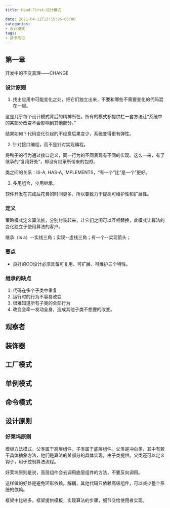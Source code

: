 ```yaml
---
title: Head-First-设计模式

date: 2021-04-12T13:15:26+08:00
categories:
- 设计模式
tags:
- 读书笔记
---
```


## 第一章
开发中的不变真理——CHANGE

### 设计原则

1. 找出应用中可能变化之处，把它们独立出来，不要和哪些不需要变化的代码混在一起。

这是几乎每个设计模式背后的精神所在。所有的模式都提供栏一套方法让“系统中的某部分改变不会影响到其他部分。”

结果如何？代码变化引起的不经意后果变少，系统变得更有弹性。

2. 针对接口编程，而不是针对实现编程。

将鸭子的行为通过接口定义，同一行为的不同表现有不同的实现。这么一来，有了继承的“复用好处”，却没有继承所带来的包袱。

类之间的关系：IS-A, HAS-A, IMPLEMENTS，“有一个”比“是一个”更好。

3. 多用组合，少用继承。

软件开发在完成后花费的时间更多，所以要致力于提高可维护性和扩展性。

### 定义
策略模式定义算法族，分别封装起来，让它们之间可以互相替换，此模式让算法的变化独立于使用算法的客户。

继承（is a）--实线三角；实现--虚线三角；有一个--实现箭头；

### 要点
- 良好的OO设计必须具备可复用、可扩展、可维护三个特性。

### 继承的缺点
1. 代码在多个子类中重复
2. 运行时的行为不容易改变
3. 很难知道所有子类的全部行为
4. 改变会牵一发动全身，造成其他子类不想要的改变。

## 观察者

## 装饰器

## 工厂模式

## 单例模式

## 命令模式

## 设计原则

### 好莱坞原则

模板方法模式，父类属于高层组件，子类属于底层组件。父类是冲向类，其中有若干具体抽象方法，他们是算法的某部分的具体实现，由子类提供。父类还可以定义钩子，用于控制算法流程。

好莱坞原则是说，高层组件会去调用底层组件的方法，不要反向调用。

这样做的好处是避免环形依赖。解耦，其他代码只依赖高级组件，可以减少整个系统的依赖。

框架中比较多。框架提供模板，实现算法的步骤，细节交给使用者实现。
